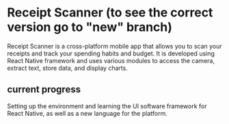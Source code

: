 
# Receipt Scanner (to see the correct version go to "new" branch)

Receipt Scanner is a cross-platform mobile app that allows you to scan your receipts and track your spending habits and budget. It is developed using React Native framework and uses various modules to access the camera, extract text, store data, and display charts.

## current progress
Setting up the environment and learning the UI software framework for React Native, as well as a new language for the platform.


